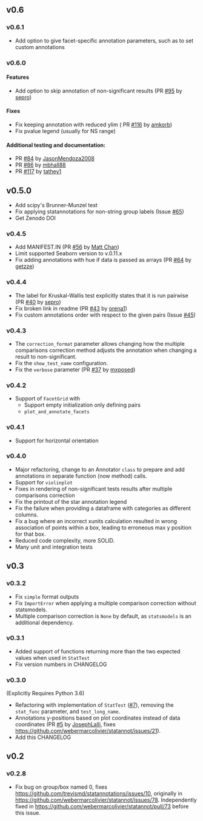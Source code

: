 ## v0.6

### v0.6.1
- Add option to give facet-specific annotation parameters, such as to
  set custom annotations

### v0.6.0
#### Features
- Add option to skip annotation of non-significant results 
  (PR [#95](https://github.com/trevismd/statannotations/pull/95) by 
  [sepro](https://github.com/sepro))

#### Fixes
- Fix keeping annotation with reduced ylim (
  PR [#116](https://github.com/trevismd/statannotations/issues/116) by
  [amkorb](https://github.com/amkorb))
- Fix pvalue legend (usually for NS range)

#### Additional testing and documentation:
  - PR [#84](https://github.com/trevismd/statannotations/pull/84) by
    [JasonMendoza2008 ](https://github.com/JasonMendoza2008)
  - PR [#86](https://github.com/trevismd/statannotations/pull/86) by 
    [mbhall88](https://github.com/mbhall88)
  - PR [#117](https://github.com/trevismd/statannotations/pull/117) by
    [tathey1](https://github.com/tathey1)

## v0.5.0
- Add scipy's Brunner-Munzel test
- Fix applying statannotations for non-string group labels (Issue 
  [#65](https://github.com/trevismd/statannotations/issues/65))
- Get Zenodo DOI

### v0.4.5
- Add MANIFEST.IN (PR [#56](https://github.com/trevismd/statannotations/pull/56)
  by [Matt Chan](https://github.com/thewchan))
- Limit supported Seaborn version to v.0.11.x
- Fix adding annotations with hue if data is passed as arrays 
  (PR [#64](https://github.com/trevismd/statannotations/pull/64) by 
  [getzze](https://github.com/getzze))

### v0.4.4
- The label for Kruskal-Wallis test explicitly states that it is run pairwise 
  (PR [#40](https://github.com/trevismd/statannotations/pull/40) by
  [sepro](https://github.com/sepro))
- Fix broken link in readme
  (PR [#43](https://github.com/trevismd/statannotations/pull/43) by
  [orena1](https://github.com/orena1))
- Fix custom annotations order with respect to the given pairs (Issue 
  [#45](https://github.com/trevismd/statannotations/issues/45))

### v0.4.3
- The `correction_format` parameter allows changing how the multiple 
comparisons correction method  adjusts the annotation when changing a result
to non-significant.
- Fix the `show_test_name` configuration.
- Fix the `verbose` parameter 
 (PR [#37](https://github.com/trevismd/statannotations/pull/37) by 
   [mxposed](https://github.com/mxposed))

### v0.4.2
 - Support of `FacetGrid` with
   - Support empty initialization only defining pairs
   - `plot_and_annotate_facets`

### v0.4.1
 - Support for horizontal orientation

### v0.4.0
 - Major refactoring, change to an Annotator `class` to prepare and add 
   annotations in separate function (now method) calls.
 - Support for `violinplot`
 - Fixes in rendering of non-significant tests results after multiple 
   comparisons correction
 - Fix the printout of the star annotation legend 
 - Fix the failure when providing a dataframe with categories as different 
   columns.
 - Fix a bug where an incorrect xunits calculation resulted in wrong 
   association of points within a box, leading to erroneous max y position for 
   that box.
 - Reduced code complexity, more SOLID.
 - Many unit and integration tests

## v0.3
### v0.3.2
 - Fix `simple` format outputs
 - Fix `ImportError` when applying a multiple comparison correction without 
   statsmodels.
 - Multiple comparison correction is `None` by default, as `statsmodels` is an 
   additional dependency.

### v0.3.1
 - Added support of functions returning more than the two expected values when 
   used in `StatTest`
 - Fix version numbers in CHANGELOG

### v0.3.0
(Explicitly Requires Python 3.6)

 - Refactoring with implementation of `StatTest`
   ([#7](https://github.com/trevismd/statannotations/pull/5)), removing the 
   `stat_func` parameter, and `test_long_name`.
 - Annotations y-positions based on plot coordinates instead of data 
   coordinates 
   (PR [#5](https://github.com/trevismd/statannotations/pull/5) by 
   [JosephLalli](https://github.com/JosephLalli), 
   fixes https://github.com/webermarcolivier/statannot/issues/21).
 - Add this CHANGELOG

## v0.2
### v0.2.8
 - Fix bug on group/box named 0, fixes 
   https://github.com/trevismd/statannotations/issues/10, originally in
   https://github.com/webermarcolivier/statannot/issues/78. Independently 
   fixed in https://github.com/webermarcolivier/statannot/pull/73 before this 
   issue.
